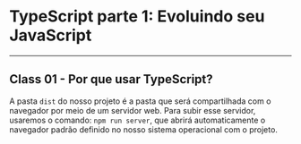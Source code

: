 # TypeScript parte 1: Evoluindo seu JavaScript

---

## Class 01 - Por que usar TypeScript?
A pasta ```dist``` do nosso projeto é a pasta que será compartilhada com o navegador por meio de um servidor web. Para subir esse servidor, usaremos o comando: ```npm run server```, que abrirá automaticamente o navegador padrão definido no nosso sistema operacional com o projeto.

